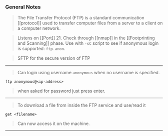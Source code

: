 
### General Notes

> The File Transfer Protocol (FTP) is a standard communication [[protocol]] used to transfer computer files from a server to a client on a computer network.

> Listens on [[Port]] 21. Check through [[nmap]] in the [[Footprinting and Scanning]] phase. Use with `-sC` script to see if anonymous login is supported: `ftp-anon`.

> SFTP for the secure version of FTP

---

> Can login using username `anonymous` when no username is specified. 
```
ftp anonymous@<ip-address>
```
> when asked for password just press enter.

---

> To download a file from inside the FTP service and use/read it
```
get <filename>
```
> Can now access it on the machine.

---
